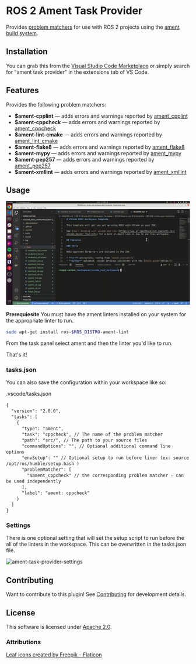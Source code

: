 # ROS 2 Ament Task Provider

Provides [problem matchers](https://code.visualstudio.com/docs/editor/tasks#_processing-task-output-with-problem-matchers) for use with ROS 2 projects using the [ament build system](https://docs.ros.org/en/foxy/Concepts/About-Build-System.html?highlight=ament#id3).

## Installation

You can grab this from the [Visual Studio Code Marketplace](https://marketplace.visualstudio.com/items?itemName=althack.ament-task-provider) or simply search for "ament task provider" in the extensions tab of VS Code.

## Features

Provides the following problem matchers:

- **\$ament-cpplint** &mdash; adds errors and warnings reported by [ament_cpplint](https://github.com/ament/ament_lint/blob/master/ament_cpplint/doc/index.rst)
- **\$ament-cppcheck** &mdash; adds errors and warnings reported by [ament_cppcheck](https://github.com/ament/ament_lint/blob/master/ament_cmake_cppcheck/doc/index.rst)
- **\$ament-lint-cmake** &mdash; adds errors and warnings reported by [ament_lint_cmake](https://github.com/ament/ament_lint/blob/master/ament_cmake_lint_cmake/doc/index.rst)
- **\$ament-flake8** &mdash; adds errors and warnings reported by [ament_flake8](https://github.com/ament/ament_lint/blob/master/ament_flake8/doc/index.rst)
- **\$ament-mypy** &mdash; adds errors and warnings reported by [ament_mypy](https://github.com/ament/ament_lint/blob/master/ament_mypy/doc/index.rst)
- **\$ament-pep257** &mdash; adds errors and warnings reported by [ament_pep257](https://github.com/ament/ament_lint/blob/master/ament_cmake_pep257/doc/index.rst)
- **\$ament-xmllint** &mdash; adds errors and warnings reported by [ament_xmllint](https://github.com/ament/ament_lint/blob/master/ament_xmllint/doc/index.rst)

## Usage

![demo](demo.gif)

**Prerequiesite** You must have the ament linters installed on your system for the appropriate linter to run.

```bash
sudo apt-get install ros-$ROS_DISTRO-ament-lint
```

From the task panel select ament and then the linter you'd like to run.

That's it!

### tasks.json

You can also save the configuration within your workspace like so:

.vscode/tasks.json

```jsonc
{
  "version": "2.0.0",
  "tasks": [
    {
      "type": "ament",
      "task": "cppcheck", // The name of the problem matcher
      "path": "src/", // The path to your source files
      "commandOptions": "", // Optional additional command line options
      "envSetup": "" // Optional setup to run before liner (ex: source /opt/ros/humble/setup.bash )
      "problemMatcher": [
        "$ament_cppcheck" // the corresponding problem matcher - can be used independently
      ],
      "label": "ament: cppcheck"
    }
  ]
}
```

### Settings

There is one optional setting that will set the setup script to run before the all of the linters in the workspace. This can be overwritten in the tasks.json file.

![ament-task-provider-settings](https://github.com/athackst/vscode-ament-task-provider/assets/6098197/6b795b22-dd16-4820-8e46-df317ed293fe)

## Contributing

Want to contribute to this plugin! See [Contributing](CONTRIBUTING.md) for development details.

## License

This software is licensed under [Apache 2.0](https://github.com/athackst/htmlproofer-action/blob/main/LICENSE).

### Attributions

[Leaf icons created by Freepik - Flaticon](https://www.flaticon.com/free-icons/leaf)
